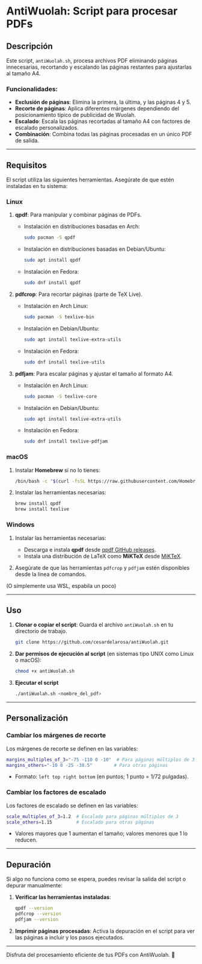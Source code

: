 # AntiWuolah: Script para procesar PDFs

## Descripción
Este script, `antiWuolah.sh`, procesa archivos PDF eliminando páginas innecesarias, recortando y escalando las páginas restantes para ajustarlas al tamaño A4.

### Funcionalidades:
- **Exclusión de páginas**: Elimina la primera, la última, y las páginas 4 y 5.
- **Recorte de páginas**: Aplica diferentes márgenes dependiendo del posicionamiento típico de publicidad de Wuolah.
- **Escalado**: Escala las páginas recortadas al tamaño A4 con factores de escalado personalizados.
- **Combinación**: Combina todas las páginas procesadas en un único PDF de salida.

---

## Requisitos
El script utiliza las siguientes herramientas. Asegúrate de que estén instaladas en tu sistema:

### Linux
1. **qpdf**: Para manipular y combinar páginas de PDFs.
   - Instalación en distribuciones basadas en Arch:
     ```bash
     sudo pacman -S qpdf
     ```
   - Instalación en distribuciones basadas en Debian/Ubuntu:
     ```bash
     sudo apt install qpdf
     ```
   - Instalación en Fedora:
     ```bash
     sudo dnf install qpdf
     ```

2. **pdfcrop**: Para recortar páginas (parte de TeX Live).
   - Instalación en Arch Linux:
     ```bash
     sudo pacman -S texlive-bin
     ```
   - Instalación en Debian/Ubuntu:
     ```bash
     sudo apt install texlive-extra-utils
     ```
   - Instalación en Fedora:
     ```bash
     sudo dnf install texlive-utils
     ```

3. **pdfjam**: Para escalar páginas y ajustar el tamaño al formato A4.
   - Instalación en Arch Linux:
     ```bash
     sudo pacman -S texlive-core
     ```
   - Instalación en Debian/Ubuntu:
     ```bash
     sudo apt install texlive-extra-utils
     ```
   - Instalación en Fedora:
     ```bash
     sudo dnf install texlive-pdfjam
     ```

### macOS
1. Instalar **Homebrew** si no lo tienes:
   ```bash
   /bin/bash -c "$(curl -fsSL https://raw.githubusercontent.com/Homebrew/install/HEAD/install.sh)"
   ```
2. Instalar las herramientas necesarias:
   ```bash
   brew install qpdf
   brew install texlive
   ```

### Windows
1. Instalar las herramientas necesarias:
   - Descarga e instala **qpdf** desde [qpdf GitHub releases](https://github.com/qpdf/qpdf/releases).
   - Instala una distribución de LaTeX como **MiKTeX** desde [MiKTeX](https://miktex.org/download).

2. Asegúrate de que las herramientas `pdfcrop` y `pdfjam` estén disponibles desde la línea de comandos.

(O símplemente usa WSL, espabila un poco)

---

## Uso

1. **Clonar o copiar el script**: Guarda el archivo `antiWuolah.sh` en tu directorio de trabajo.
   ```bash
   git clone https://github.com/cesardelarosa/antiWuolah.git
   ```

2. **Dar permisos de ejecución al script** (en sistemas tipo UNIX como Linux o macOS):
   ```bash
   chmod +x antiWuolah.sh
   ```

3. **Ejecutar el script**
   ```bash
   ./antiWuolah.sh <nombre_del_pdf>
   ```
---

## Personalización

### Cambiar los márgenes de recorte
Los márgenes de recorte se definen en las variables:
```bash
margins_multiples_of_3="-75 -110 0 -10"  # Para páginas múltiplos de 3
margins_others="-10 0 -25 -38.5"        # Para otras páginas
```
- Formato: `left top right bottom` (en puntos; 1 punto = 1/72 pulgadas).

### Cambiar los factores de escalado
Los factores de escalado se definen en las variables:
```bash
scale_multiples_of_3=1.2  # Escalado para páginas múltiplos de 3
scale_others=1.15         # Escalado para otras páginas
```
- Valores mayores que 1 aumentan el tamaño; valores menores que 1 lo reducen.

---

## Depuración
Si algo no funciona como se espera, puedes revisar la salida del script o depurar manualmente:

1. **Verificar las herramientas instaladas**:
   ```bash
   qpdf --version
   pdfcrop --version
   pdfjam --version
   ```

2. **Imprimir páginas procesadas**:
   Activa la depuración en el script para ver las páginas a incluir y los pasos ejecutados.

---

Disfruta del procesamiento eficiente de tus PDFs con AntiWuolah. 🚀

